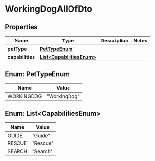 

# WorkingDogAllOfDto


## Properties

| Name | Type | Description | Notes |
|------------ | ------------- | ------------- | -------------|
|**petType** | [**PetTypeEnum**](#PetTypeEnum) |  |  |
|**capabilities** | [**List&lt;CapabilitiesEnum&gt;**](#List&lt;CapabilitiesEnum&gt;) |  |  |



## Enum: PetTypeEnum

| Name | Value |
|---- | -----|
| WORKINGDOG | &quot;WorkingDog&quot; |



## Enum: List&lt;CapabilitiesEnum&gt;

| Name | Value |
|---- | -----|
| GUIDE | &quot;Guide&quot; |
| RESCUE | &quot;Rescue&quot; |
| SEARCH | &quot;Search&quot; |



